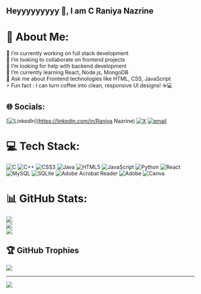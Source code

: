 ## Heyyyyyyyyy 👋, I am C Raniya Nazrine 
# 💫 About Me:
🔭 I’m currently working on full stack development<br>👯 I’m looking to collaborate on frontend projects <br>🤝 I’m looking for help with backend development<br>🌱 I’m currently learning  React, Node.js,  MongoDB<br>💬 Ask me about  Frontend technologies like HTML, CSS, JavaScript<br>⚡ Fun fact : I can turn coffee into clean, responsive UI designs! ☕💻


## 🌐 Socials:
[![LinkedIn](https://img.shields.io/badge/LinkedIn-%230077B5.svg?logo=linkedin&logoColor=white)](https://linkedin.com/in/Raniya  Nazrine) [![X](https://img.shields.io/badge/X-black.svg?logo=X&logoColor=white)](https://x.com/RaniyaNazrine) [![email](https://img.shields.io/badge/Email-D14836?logo=gmail&logoColor=white)](mailto:craniyanazrine321@gmail.com) 

# 💻 Tech Stack:
![C](https://img.shields.io/badge/c-%2300599C.svg?style=for-the-badge&logo=c&logoColor=white) ![C++](https://img.shields.io/badge/c++-%2300599C.svg?style=for-the-badge&logo=c%2B%2B&logoColor=white) ![CSS3](https://img.shields.io/badge/css3-%231572B6.svg?style=for-the-badge&logo=css3&logoColor=white) ![Java](https://img.shields.io/badge/java-%23ED8B00.svg?style=for-the-badge&logo=openjdk&logoColor=white) ![HTML5](https://img.shields.io/badge/html5-%23E34F26.svg?style=for-the-badge&logo=html5&logoColor=white) ![JavaScript](https://img.shields.io/badge/javascript-%23323330.svg?style=for-the-badge&logo=javascript&logoColor=%23F7DF1E) ![Python](https://img.shields.io/badge/python-3670A0?style=for-the-badge&logo=python&logoColor=ffdd54) ![React](https://img.shields.io/badge/react-%2320232a.svg?style=for-the-badge&logo=react&logoColor=%2361DAFB) ![MySQL](https://img.shields.io/badge/mysql-4479A1.svg?style=for-the-badge&logo=mysql&logoColor=white) ![SQLite](https://img.shields.io/badge/sqlite-%2307405e.svg?style=for-the-badge&logo=sqlite&logoColor=white) ![Adobe Acrobat Reader](https://img.shields.io/badge/Adobe%20Acrobat%20Reader-EC1C24.svg?style=for-the-badge&logo=Adobe%20Acrobat%20Reader&logoColor=white) ![Adobe](https://img.shields.io/badge/adobe-%23FF0000.svg?style=for-the-badge&logo=adobe&logoColor=white) ![Canva](https://img.shields.io/badge/Canva-%2300C4CC.svg?style=for-the-badge&logo=Canva&logoColor=white)
# 📊 GitHub Stats:
![](https://github-readme-stats.vercel.app/api?username=RaniyaNazrine&theme=dark&hide_border=false&include_all_commits=false&count_private=false)<br/>
![](https://nirzak-streak-stats.vercel.app/?user=RaniyaNazrine&theme=dark&hide_border=false)<br/>
![](https://github-readme-stats.vercel.app/api/top-langs/?username=RaniyaNazrine&theme=dark&hide_border=false&include_all_commits=false&count_private=false&layout=compact)

## 🏆 GitHub Trophies
![](https://github-profile-trophy.vercel.app/?username=RaniyaNazrine&theme=radical&no-frame=false&no-bg=true&margin-w=4)

---
[![](https://visitcount.itsvg.in/api?id=RaniyaNazrine&icon=0&color=1)](https://visitcount.itsvg.in)

<!-- Proudly created with GPRM ( https://gprm.itsvg.in ) -->
